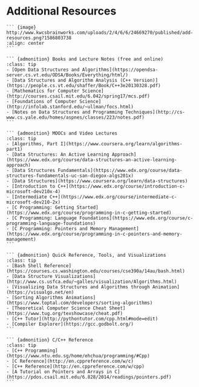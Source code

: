 # Additional Resources

```` {div} full-width
``` {image} http://www.kwcsbrainworks.com/uploads/2/4/6/6/24669270/published/add-resources.png?1586803738
:align: center
```

``` {admonition} Books and Lecture Notes (free and online)
:class: tip
- [Open Data Structures and Algorithms](https://opendsa-server.cs.vt.edu/ODSA/Books/Everything/html/)
- [Data Structures and Algorithm Analysis (C++ Version)](https://people.cs.vt.edu/shaffer/Book/C++3e20130328.pdf)
- [Mathematics for Computer Science](http://courses.csail.mit.edu/6.042/spring17/mcs.pdf)
- [Foundations of Computer Science](http://infolab.stanford.edu/~ullman/focs.html)
- [Notes on Data Structures and Programming Techniques](http://cs-www.cs.yale.edu/homes/aspnes/classes/223/notes.pdf)
```

``` {admonition} MOOCs and Video Lectures
:class: tip 
- [Algorithms, Part I](https://www.coursera.org/learn/algorithms-part1)
- [Data Structures: An Active Learning Approach](https://www.edx.org/course/data-structures-an-active-learning-approach)
- [Data Structures Fundamentals](https://www.edx.org/course/data-structures-fundamentals-uc-san-diegox-algs201x)
- [Data Structures](https://www.coursera.org/learn/data-structures)
- [Introduction to C++](https://www.edx.org/course/introduction-c-microsoft-dev210x-4)
- [Intermediate C++](https://www.edx.org/course/intermediate-c-microsoft-dev210-2x)
- [C Programming: Getting Started](https://www.edx.org/course/programming-in-c-getting-started)
- [C Programming: Language Foundations](https://www.edx.org/course/c-programming-language-foundations)
- [C Programming: Pointers and Memory Management](https://www.edx.org/course/programming-in-c-pointers-and-memory-management)
```

``` {admonition} Quick Reference, Tools, and Visualizations
:class: tip 
- [Bash Shell Reference](https://courses.cs.washington.edu/courses/cse390a/14au/bash.html)
- [Data Structure Visualizations](http://www.cs.usfca.edu/~galles/visualization/Algorithms.html)
- [Visualizing Data Structures and Algorithms through Animation](https://visualgo.net/en)
- [Sorting Algorithms Animations](https://www.toptal.com/developers/sorting-algorithms)
- [Theoretical Computer Science Cheat Sheet](https://www.tug.org/texshowcase/cheat.pdf)
- [C++ Tutor](http://pythontutor.com/cpp.html#mode=edit)
- [Compiler Explorer](https://gcc.godbolt.org/)
```

``` {admonition} C/C++ Reference
:class: tip 
- [C++ Programming](https://www.ntu.edu.sg/home/ehchua/programming/#Cpp)
- [C Reference](http://en.cppreference.com/w/c)
- [C++ Reference](http://en.cppreference.com/w/cpp)
- [A Tutorial on Pointers and Arrays in C](https://pdos.csail.mit.edu/6.828/2014/readings/pointers.pdf)
```
````
